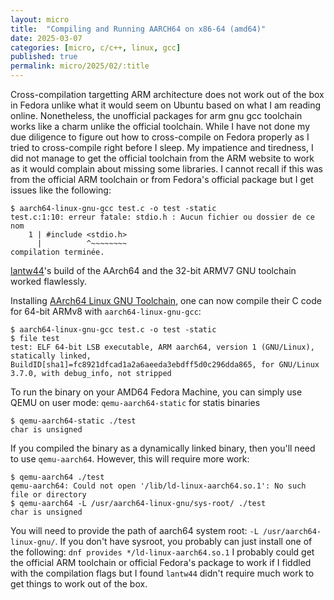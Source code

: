 ```yaml
---
layout: micro
title:  "Compiling and Running AARCH64 on x86-64 (amd64)"
date: 2025-03-07
categories: [micro, c/c++, linux, gcc]
published: true
permalink: micro/2025/02/:title
---
```


Cross-compilation targetting ARM architecture does not work out of the box in Fedora unlike what it would seem on Ubuntu based on what I am reading online. 
Nonetheless, the unofficial packages for arm gnu gcc toolchain works like a charm unlike the official toolchain. 
While I have not done my due diligence to figure out how to cross-compile on Fedora properly as I tried to cross-compile right before I sleep. 
My impatience and tiredness, I did not manage to get the official toolchain from the ARM website to work 
as it would complain about missing some libraries. I cannot recall if this was from the official ARM toolchain or from Fedora's official package but I get 
issues like the following:

```
$ aarch64-linux-gnu-gcc test.c -o test -static
test.c:1:10: erreur fatale: stdio.h : Aucun fichier ou dossier de ce nom
    1 | #include <stdio.h>
      |          ^~~~~~~~~
compilation terminée.
```

[lantw44](https://copr.fedorainfracloud.org/coprs/lantw44/)'s build of the AArch64 and the 32-bit ARMV7 GNU toolchain worked flawlessly.

Installing [AArch64 Linux GNU Toolchain](https://copr.fedorainfracloud.org/coprs/lantw44/aarch64-linux-gnu-toolchain/), one can now compile their C code for 64-bit ARMv8 
with `aarch64-linux-gnu-gcc`:


```
$ aarch64-linux-gnu-gcc test.c -o test -static
$ file test
test: ELF 64-bit LSB executable, ARM aarch64, version 1 (GNU/Linux), statically linked, BuildID[sha1]=fc8921dfcad1a2a6aeeda3ebdff5d0c296dda865, for GNU/Linux 3.7.0, with debug_info, not stripped
```

To run the binary on your AMD64 Fedora Machine, you can simply use QEMU on user mode: `qemu-aarch64-static` for statis binaries
```
$ qemu-aarch64-static ./test
char is unsigned
```

If you compiled the binary as a dynamically linked binary, then you'll need to use `qemu-aarch64`. However, this will require more work:
```
$ qemu-aarch64 ./test
qemu-aarch64: Could not open '/lib/ld-linux-aarch64.so.1': No such file or directory
$ qemu-aarch64 -L /usr/aarch64-linux-gnu/sys-root/ ./test
char is unsigned
```

You will need to provide the path of aarch64 system root: `-L /usr/aarch64-linux-gnu/`. If you don't have sysroot, you probably can just install one of the following: `dnf provides */ld-linux-aarch64.so.1`
I probably could get the official ARM toolchain or official Fedora's package to work if I fiddled with the compilation flags but I found `lantw44` didn't require 
much work to get things to work out of the box.
